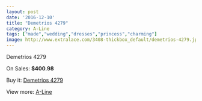 ```yaml
---
layout: post
date: '2016-12-10'
title: "Demetrios 4279"
category: A-Line
tags: ["made","wedding","dresses","princess","charming"]
image: http://www.extralace.com/3408-thickbox_default/demetrios-4279.jpg
---
```

Demetrios 4279

On Sales: **$400.98**
<a href="https://www.extralace.com/a-line/1612-demetrios-4279.html"><amp-img layout="responsive" width="600" height="600" src="//www.extralace.com/3408-thickbox_default/demetrios-4279.jpg" alt="Demetrios 4279 0" /></a>
<a href="https://www.extralace.com/a-line/1612-demetrios-4279.html"><amp-img layout="responsive" width="600" height="600" src="//www.extralace.com/3409-thickbox_default/demetrios-4279.jpg" alt="Demetrios 4279 1" /></a>

Buy it: [Demetrios 4279](https://www.extralace.com/a-line/1612-demetrios-4279.html "Demetrios 4279")

View more: [A-Line](https://www.extralace.com/2-a-line "A-Line")